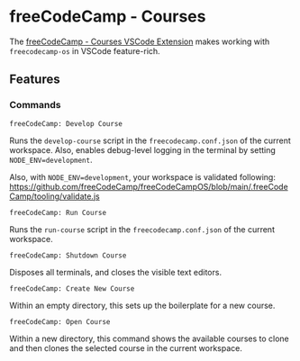 # freeCodeCamp - Courses

The [freeCodeCamp - Courses VSCode Extension](https://marketplace.visualstudio.com/items?itemName=freeCodeCamp.freecodecamp-courses) makes working with `freecodecamp-os` in VSCode feature-rich.

## Features

### Commands

`freeCodeCamp: Develop Course`

Runs the `develop-course` script in the `freecodecamp.conf.json` of the current workspace. Also, enables debug-level logging in the terminal by setting `NODE_ENV=development`.

Also, with `NODE_ENV=development`, your workspace is validated following: <https://github.com/freeCodeCamp/freeCodeCampOS/blob/main/.freeCodeCamp/tooling/validate.js>

`freeCodeCamp: Run Course`

Runs the `run-course` script in the `freecodecamp.conf.json` of the current workspace.

`freeCodeCamp: Shutdown Course`

Disposes all terminals, and closes the visible text editors.

`freeCodeCamp: Create New Course`

Within an empty directory, this sets up the boilerplate for a new course.

`freeCodeCamp: Open Course`

Within a new directory, this command shows the available courses to clone and then clones the selected course in the current workspace.
